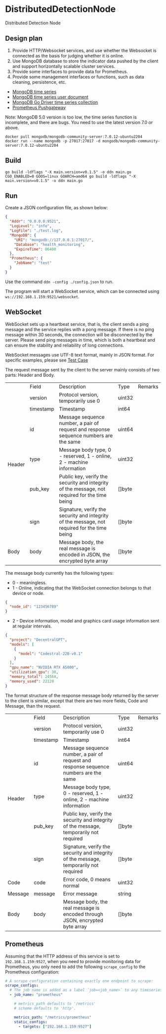 # DistributedDetectionNode

Distributed Detection Node

## Design plan

1. Provide HTTP/Websocket services, and use whether the Websocket is connected as the basis for judging whether it is online.
2. Use MongoDB database to store the indicator data pushed by the client and support horizontally scalable cluster services.
3. Provide some interfaces to provide data for Prometheus.
4. Provide some management interfaces or functions, such as data cleaning, persistence, etc.

- [MongoDB time series](https://www.mongodb.com/zh-cn/products/capabilities/time-series)
- [MongoDB time series user document](https://www.mongodb.com/zh-cn/docs/manual/core/timeseries-collections/)
- [MongoDB Go Driver time series collection](https://www.mongodb.com/zh-cn/docs/drivers/go/current/fundamentals/time-series/)
- [Prometheus Pushgateway](https://github.com/prometheus/pushgateway)

Note: MongoDB 5.0 version is too low, the time series function is incomplete, and there are bugs. You need to use the latest version 7.0 or above.

```shell
docker pull mongodb/mongodb-community-server:7.0.12-ubuntu2204
docker run --name mongodb -p 27017:27017 -d mongodb/mongodb-community-server:7.0.12-ubuntu2204
```

## Build

```shell
go build -ldflags "-X main.version=v0.1.5" -o ddn main.go
CGO_ENABLED=0 GOOS=linux GOARCH=amd64 go build -ldflags "-X main.version=v0.1.5" -o ddn main.go
```

## Run

Create a JSON configuration file, as shown below:

```json
{
  "Addr": "0.0.0.0:9521",
  "LogLevel": "info",
  "LogFile": "./test.log",
  "MongoDB": {
    "URI": "mongodb://127.0.0.1:27017/",
    "Database": "health_monitoring",
    "ExpireTime": 86400
  },
  "Prometheus": {
    "JobName": "test"
  }
}
```

Use the command `ddn -config ./config.json` to run.

The program will start a WebSocket service, which can be connected using `ws://192.168.1.159:9521/websocket`.

## WebSocket

WebSocket sets up a heartbeat service, that is, the client sends a ping message and the service replies with a pong message.
If there is no ping message within 30 seconds, the connection will be disconnected by the server.
Please send ping messages in time, which is both a heartbeat and can ensure the stability and reliability of long connections.

WebSocket messages use UTF-8 text format, mainly in JSON format. For specific examples, please see [Test Case](./ws/ws_test.go)

The request message sent by the client to the server mainly consists of two parts: Header and Body.

<table>
  <tr>
    <td></td>
    <td>Field</td>
    <td>Description</td>
    <td>Type</td>
    <td>Remarks</td>
  </tr>
  <tr>
    <td rowspan="6">Header</td>
    <td>version</td>
    <td>Protocol version, temporarily use 0</td>
    <td>uint32</td>
    <td></td>
  </tr>
  <tr>
    <td>timestamp</td>
    <td>Timestamp</td>
    <td>int64</td>
    <td></td>
  </tr>
  <tr>
    <td>id</td>
    <td>Message sequence number, a pair of request and response sequence numbers are the same</td>
    <td>uint64</td>
    <td></td>
  </tr>
  <tr>
    <td>type</td>
    <td>Message body type, 0 - reserved, 1 - online, 2 - machine information</td>
    <td>uint32</td>
    <td></td>
  </tr>
  <tr>
    <td>pub_key</td>
    <td>Public key, verify the security and integrity of the message, not required for the time being</td>
    <td>[]byte</td>
    <td></td>
  </tr>
  <tr>
    <td>sign</td>
    <td>Signature, verify the security and integrity of the message, not required for the time being</td>
    <td>[]byte</td>
    <td></td>
  </tr>
  <tr>
    <td>Body</td>
    <td>body</td>
    <td>Message body, the real message is encoded in JSON, the encrypted byte array</td>
    <td>[]byte</td>
    <td></td>
  </tr>
</table>

The message body currently has the following types:
- 0 - meaningless.
- 1 - Online, indicating that the WebSocket connection belongs to that device or node.
```json
{
  "node_id": "123456789"
}
```
- 2 - Device information, model and graphics card usage information sent at regular intervals.
```json
{
  "project": "DecentralGPT",
  "models": [
    {
      "model": "Codestral-22B-v0.1"
    }
  ],
  "gpu_name": "NVIDIA RTX A5000",
  "utilization_gpu": 30,
  "memory_total": 24564,
  "memory_used": 22128
}
```

The format structure of the response message body returned by the server to the client is similar, except that there are two more fields, Code and Message, than the request.

<table>
  <tr>
    <td></td>
    <td>Field</td>
    <td>Description</td>
    <td>Type</td>
    <td>Remarks</td>
  </tr>
  <tr>
    <td rowspan="6">Header</td>
    <td>version</td>
    <td>Protocol version, temporarily use 0</td>
    <td>uint32</td>
    <td></td>
  </tr>
  <tr>
    <td>timestamp</td>
    <td>Timestamp</td>
    <td>int64</td>
    <td></td>
  </tr>
  <tr>
    <td>id</td>
    <td>Message sequence number, a pair of request and response sequence numbers are the same</td>
    <td>uint64</td>
    <td></td>
  </tr>
  <tr>
    <td>type</td>
    <td>Message body type, 0 - reserved, 1 - online, 2 - machine information</td>
    <td>uint32</td>
    <td></td>
  </tr>
  <tr>
    <td>pub_key</td>
    <td>Public key, verify the security and integrity of the message, temporarily not required</td>
    <td>[]byte</td>
    <td></td>
  </tr>
  <tr>
    <td>sign</td>
    <td>Signature, verify the security and integrity of the message, temporarily not required</td>
    <td>[]byte</td>
    <td></td>
  </tr>
  <tr>
    <td>Code</td>
    <td>code</td>
    <td>Error code, 0 means normal</td>
    <td>uint32</td>
    <td></td>
  </tr>
  <tr>
    <td>Message</td>
    <td>message</td>
    <td>Error message</td>
    <td>string</td>
    <td></td>
  </tr>
  <tr>
    <td>Body</td>
    <td>body</td>
    <td>Message body, the real message is encoded through JSON, encrypted byte array</td>
    <td>[]byte</td>
    <td></td>
  </tr>
</table>

## Prometheus

Assuming that the HTTP address of this service is set to `192.168.1.159:9527`, when you need to provide monitoring data for Prometheus, you only need to add the following `scrape_config` to the Prometheus configuration:

```yaml
# A scrape configuration containing exactly one endpoint to scrape:
scrape_configs:
  # The job name is added as a label `job=<job_name>` to any timeseries scraped from this config.
  - job_name: "prometheus"

    # metrics_path defaults to '/metrics'
    # scheme defaults to 'http'.

    metrics_path: "/metrics/prometheus"
    static_configs:
      - targets: ["192.168.1.159:9527"]
```
